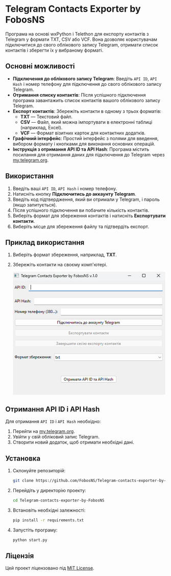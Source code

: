 # Telegram Contacts Exporter by FobosNS

Програма на основі wxPython і Telethon для експорту контактів з Telegram у формати TXT, CSV або VCF. Вона дозволяє користувачам підключитися до свого облікового запису Telegram, отримати список контактів і зберегти їх у вибраному форматі.

## Основні можливості

- **Підключення до облікового запису Telegram**: Введіть `API ID`, `API Hash` і номер телефону для підключення до свого облікового запису Telegram.
- **Отримання списку контактів**: Після успішного підключення програма завантажить список контактів вашого облікового запису Telegram.
- **Експорт контактів**: Збережіть контакти в одному з трьох форматів:
  - **TXT** — Текстовий файл.
  - **CSV** — Файл, який можна імпортувати в електронні таблиці (наприклад, Excel).
  - **VCF** — Формат візитних карток для контактних додатків.
- **Графічний інтерфейс**: Простий інтерфейс з полями для введення, вибором формату і кнопками для виконання основних операцій.
- **Інструкція з отримання API ID та API Hash**: Програма містить посилання для отримання даних для підключення до Telegram через [my.telegram.org](https://my.telegram.org/auth).

## Використання

1. Введіть ваші `API ID`, `API Hash` і номер телефону.
2. Натисніть кнопку **Підключитись до аккаунту Telegram**.
3. Введіть код підтвердження, який ви отримали у Telegram, і пароль (якщо запитується).
4. Після успішного підключення ви побачите кількість контактів.
5. Виберіть формат для збереження контактів і натисніть **Експортувати контакти**.
6. Виберіть місце для збереження файлу та підтвердіть експорт.

## Приклад використання

1. Виберіть формат збереження, наприклад, **TXT**.
2. Збережіть контакти на своєму комп'ютері.
   
   ![Приклад інтерфейсу програми](1.png)

## Отримання API ID і API Hash

Для отримання `API ID` і `API Hash` необхідно:

1. Перейти на [my.telegram.org](https://my.telegram.org/auth).
2. Увійти у свій обліковий запис Telegram.
3. Створити новий додаток, щоб отримати необхідні дані.

## Установка

1. Склонуйте репозиторій:
    ```bash
    git clone https://github.com/FobosNS/Telegram-contacts-exporter-by-FobosNS.git
    ```

2. Перейдіть у директорію проекту:
    ```bash
    cd Telegram-contacts-exporter-by-FobosNS
    ```

3. Встановіть необхідні залежності:
    ```bash
    pip install -r requirements.txt
    ```

4. Запустіть програму:
    ```bash
    python start.py
    ```

## Ліцензія

Цей проект ліцензовано під [MIT License](LICENSE).
